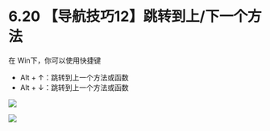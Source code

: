 # 6.20 【导航技巧12】跳转到上/下一个方法

在 Win下，你可以使用快捷键

-   Alt + ↑：跳转到上一个方法或函数
-   Alt + ↓：跳转到上一个方法或函数

![](http://image.iswbm.com/20210725100027.gif)

![](http://image.iswbm.com/20200607174235.png)